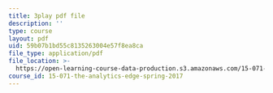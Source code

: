 ```yaml
---
title: 3play pdf file
description: ''
type: course
layout: pdf
uid: 59b07b1bd55c8135263004e57f8ea8ca
file_type: application/pdf
file_location: >-
  https://open-learning-course-data-production.s3.amazonaws.com/15-071-the-analytics-edge-spring-2017/59b07b1bd55c8135263004e57f8ea8ca_zasCvIWLyRA.pdf
course_id: 15-071-the-analytics-edge-spring-2017
---
```

